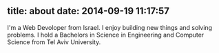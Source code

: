 title: about
date: 2014-09-19 11:17:57
---
I'm a Web Devoloper from Israel.
I enjoy building new things and solving problems. 
I hold a Bachelors in Science in Engineering and Computer Science from Tel Aviv University.
